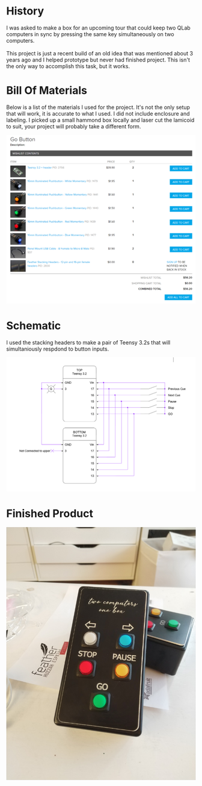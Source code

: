 <h1>History</h1>

I was asked to make a box for an upcoming tour that could keep two QLab computers in sync by pressing the same key simultaneously on two computers.
<br><BR>
This project is just a recent build of an old idea that was mentioned about 3 years ago and I helped prototype but never had  finished project. This isn't the only way to accomplish this task, but it works. 
  <h1> Bill Of Materials </h1>

Below is a list of the materials I used for the project. It's not the only setup that will work, it is accurate to what I used. I did not include enclosure and labeling. I picked up a small hammond box locally and laser cut the lamicoid to suit, your project will probably take a different form. 
  
  ![here comes the bom](https://github.com/mc2880/twocomputers/blob/master/bom.PNG)
  
  
  <h1>Schematic</h1>
  
  I used the stacking headers to make a pair of Teensy 3.2s that will simultaniously respdond to button inputs. 
  
![a schematic !](https://github.com/mc2880/twocomputers/blob/master/schematic.PNG)

  <h1>Finished Product</h1>
  
  ![looky look](https://github.com/mc2880/twocomputers/blob/master/finished%20project%20-%20face.jpg)
